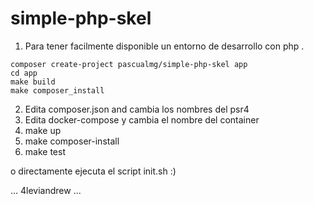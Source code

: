 # simple-php-skel

1. Para tener facilmente disponible un entorno de desarrollo con php . 

```shell
composer create-project pascualmg/simple-php-skel app 
cd app 
make build
make composer_install
```

2. Edita composer.json and cambia los nombres del psr4  
3. Edita docker-compose y cambia el nombre del container 
4. make up 
5. make composer-install 
6. make test 

o directamente ejecuta el script init.sh :)


... 4leviandrew ...
